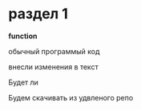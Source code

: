 # раздел 1

**function**



обычный программый код

внесли изменения в текст

Будет ли 


Будем скачивать из удвленого репо